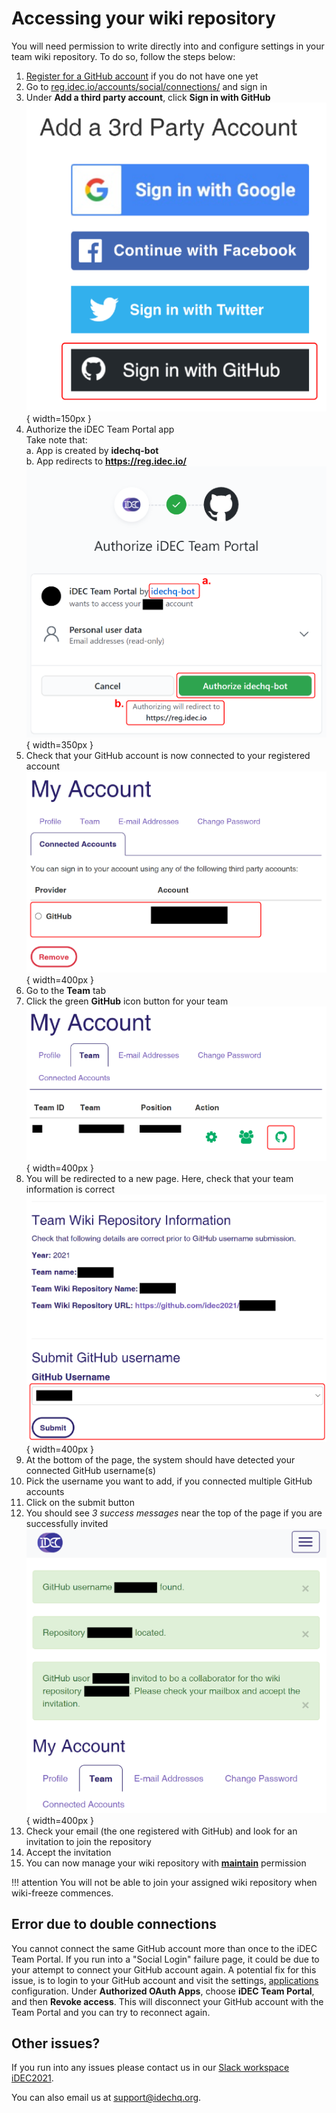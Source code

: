 # Accessing your wiki repository

You will need permission to write directly into and configure settings in your team wiki repository. To do so, follow the steps below:

1. [Register for a GitHub account](https://github.com/join/) if you do not have one yet
2. Go to [reg.idec.io/accounts/social/connections/](https://reg.idec.io/accounts/social/connections/) and sign in
3. Under **Add a third party account**, click **Sign in with GitHub**  
    ![Sign in options](img/tutorial_add_account.png){ width=150px }  
4. Authorize the iDEC Team Portal app  
    Take note that:  
        a. App is created by **idechq-bot**  
        b. App redirects to **https://reg.idec.io/**  
    ![Authorize App](img/tutorial_auth_app.png){ width=350px }  
5. Check that your GitHub account is now connected to your registered account  
    ![GitHub account added](img/tutorial_added_account.png){ width=400px }  
6. Go to the **Team** tab
7. Click the green **GitHub** icon button for your team  
    ![Join repository: team](img/tutorial_join_repo_team.png){ width=400px }  
8. You will be redirected to a new page. 
    Here, check that your team information is correct
    ![Join repository: repo info](img/tutorial_join_repo_page.png){ width=400px }  
9. At the bottom of the page, the system should have detected your connected GitHub username(s)
10. Pick the username you want to add, if you connected multiple GitHub accounts
11. Click on the submit button
12. You should see *3 success messages* near the top of the page if you are successfully invited
    ![Join repository: success](img/tutorial_join_repo_success.png){ width=400px }  
13. Check your email (the one registered with GitHub) and look for an invitation to join the repository
14. Accept the invitation
15. You can now manage your wiki repository with **[maintain](https://docs.github.com/en/organizations/managing-access-to-your-organizations-repositories/repository-permission-levels-for-an-organization#repository-access-for-each-permission-level)** permission

!!! attention
    You will not be able to join your assigned wiki repository when wiki-freeze commences.

## Error due to double connections

You cannot connect the same GitHub account more than once to the iDEC Team Portal. If you run into a "Social Login" failure page, it could be due to your attempt to connect your GitHub account again. A potential fix for this issue, is to login to your GitHub account and visit the settings, [applications](https://github.com/settings/applications) configuration. Under **Authorized OAuth Apps**, choose **iDEC Team Portal**, and then **Revoke access**. This will disconnect your GitHub account with the Team Portal and you can try to reconnect again.

## Other issues?

If you run into any issues please contact us in our [Slack workspace iDEC2021](https://idec2021.slack.com).  
  
You can also email us at [support@idechq.org](mailto:support@idechq.org).